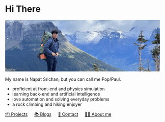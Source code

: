 # Hi There

![me at glacier national park](./cover.jpeg)

My name is Napat Srichan, but you can call me Pop/Paul.

- proficient at front-end and physics simulation
- learning back-end and artificial intelligence
- love automation and solving everyday problems
- a rock climbing and hiking enjoyer

[📦 Projects](./projects.md) &emsp; [📚 Blogs](./blogs.md) &emsp; [📧 Contact](./contact.md) &emsp; [💁‍♂️ About me](./about.md)
